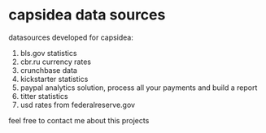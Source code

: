 capsidea data sources
===========

datasources developed for capsidea:
1. bls.gov statistics
2. cbr.ru currency rates
3. crunchbase data
4. kickstarter statistics
5. paypal analytics solution, process all your payments and build a report
6. titter statistics
7. usd rates from federalreserve.gov

feel free to contact me about this projects